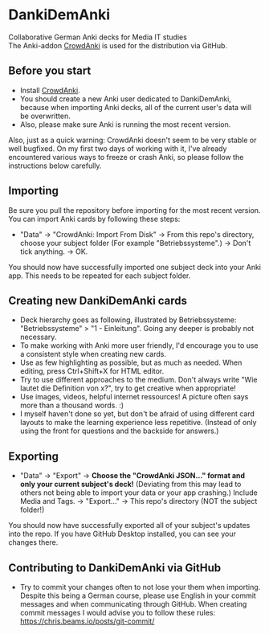 # DankiDemAnki
Collaborative German Anki decks for Media IT studies <br>
The Anki-addon [CrowdAnki](https://github.com/Stvad/CrowdAnki) is used for the distribution via GitHub.

## Before you start
* Install [CrowdAnki](https://github.com/Stvad/CrowdAnki).
* You should create a new Anki user dedicated to DankiDemAnki, because when importing Anki decks, all of the current user's data will be overwritten.
* Also, please make sure Anki is running the most recent version.

Also, just as a quick warning: CrowdAnki doesn't seem to be very stable or well bugfixed. On my first two days of working with it, I've already encountered various ways to freeze or crash Anki, so please follow the instructions below carefully.

## Importing
Be sure you pull the repository before importing for the most recent version.
You can import Anki cards by following these steps:
* "Data" -> "CrowdAnki: Import From Disk" -> From this repo's directory, choose your subject folder (For example "Betriebssysteme".) -> Don't tick anything. -> OK. 

You should now have successfully imported one subject deck into your Anki app. This needs to be repeated for each subject folder.

## Creating new DankiDemAnki cards
* Deck hierarchy goes as following, illustrated by Betriebssysteme: "Betriebssysteme" > "1 - Einleitung". Going any deeper is probably not necessary.
* To make working with Anki more user friendly, I'd encourage you to use a consistent style when creating new cards.
* Use as few highlighting as possible, but as much as needed. When editing, press Ctrl+Shift+X for HTML editor.
* Try to use different approaches to the medium. Don't always write "Wie lautet die Definition von x?", try to get creative when appropriate!
* Use images, videos, helpful internet ressources! A picture often says more than a thousand words. :)
* I myself haven't done so yet, but don't be afraid of using different card layouts to make the learning experience less repetitive. (Instead of only using the front for questions and the backside for answers.)

## Exporting
* "Data" -> "Export" -> **Choose the "CrowdAnki JSON..." format and only your current subject's deck!** (Deviating from this may lead to others not being able to import your data or your app crashing.) Include Media and Tags. -> "Export..." -> This repo's directory (NOT the subject folder!)

You should now have successfully exported all of your subject's updates into the repo. If you have GitHub Desktop installed, you can see your changes there.

## Contributing to DankiDemAnki via GitHub
* Try to commit your changes often to not lose your them when importing.
Despite this being a German course, please use English in your commit messages and when communicating through GitHub.
When creating commit messages I would advise you to follow these rules: https://chris.beams.io/posts/git-commit/
